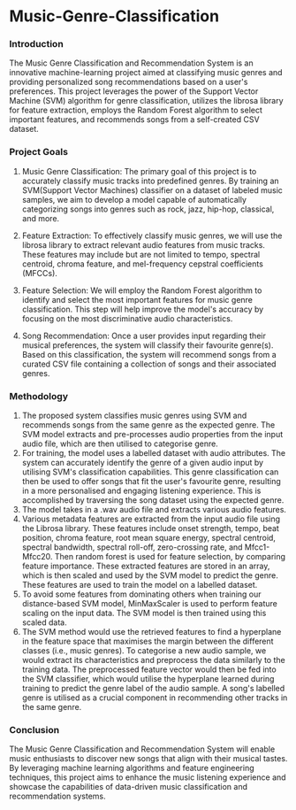 # Music-Genre-Classification
### Introduction
The Music Genre Classification and Recommendation System is an innovative machine-learning project aimed at classifying music genres and providing personalized song recommendations based on a user's preferences. This project leverages the power of the Support Vector Machine (SVM) algorithm for genre classification, utilizes the librosa library for feature extraction, employs the Random Forest algorithm to select important features, and recommends songs from a self-created CSV dataset.
### Project Goals
1. Music Genre Classification: The primary goal of this project is to accurately classify music tracks into predefined genres. By training an SVM(Support Vector Machines) classifier on a dataset of labeled music samples, we aim to develop a model capable of automatically categorizing songs into genres such as rock, jazz, hip-hop, classical, and more.

2. Feature Extraction: To effectively classify music genres, we will use the librosa library to extract relevant audio features from music tracks. These features may include but are not limited to tempo, spectral centroid, chroma feature, and mel-frequency cepstral coefficients (MFCCs).

3. Feature Selection: We will employ the Random Forest algorithm to identify and select the most important features for music genre classification. This step will help improve the model's accuracy by focusing on the most discriminative audio characteristics.

4. Song Recommendation: Once a user provides input regarding their musical preferences, the system will classify their favourite genre(s). Based on this classification, the system will recommend songs from a curated CSV file containing a collection of songs and their associated genres.
### Methodology
1. The proposed system classifies music genres using SVM and recommends songs from the same genre as the expected genre. The SVM model extracts and pre-processes audio properties from the input audio file, which are then utilised to categorise genre.
2. For training, the model uses a labelled dataset with audio attributes. The system can accurately identify the genre of a given audio input by utilising SVM's classification capabilities. This genre classification can then be used to offer songs that fit the user's favourite genre, resulting in a more personalised and engaging listening experience. This is accomplished by traversing the song dataset using the expected genre. 
3. The model takes in a .wav audio file and extracts various audio features. 
4. Various metadata features are extracted from the input audio file using the Librosa library. These features include onset strength, tempo, beat position, chroma feature, root mean square energy, spectral centroid, spectral bandwidth, spectral roll-off, zero-crossing rate, and Mfcc1-Mfcc20. Then random forest is used for feature selection, by comparing feature importance. These extracted features are stored in an array, which is then scaled and used by the SVM model to predict the genre.
These features are used to train the model on a labelled dataset.
5. To avoid some features from dominating others when training our distance-based SVM model, MinMaxScaler is used to perform feature scaling on the input data. The SVM model is then trained using this scaled data.
6. The SVM method would use the retrieved features to find a hyperplane in the feature space that maximises the margin between the different classes (i.e., music genres). To categorise a new audio sample, we would extract its characteristics and preprocess the data similarly to the training data. The preprocessed feature vector would then be fed into the SVM classifier, which would utilise the hyperplane learned during training to predict the genre label of the audio sample. A song's labelled genre is utilised as a crucial component in recommending other tracks in the same genre. 

### Conclusion
The Music Genre Classification and Recommendation System will enable music enthusiasts to discover new songs that align with their musical tastes. By leveraging machine learning algorithms and feature engineering techniques, this project aims to enhance the music listening experience and showcase the capabilities of data-driven music classification and recommendation systems.
